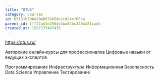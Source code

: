 ```yaml
---
title: "OTUS"
category: Courses
id: b5f31b700a804867845da2c0244f65ca
parent_id: fff27ad1e2504e1ba04bc340a181cadb
created_at: 1587237407439
---
```


https://otus.ru/

Авторские онлайн‑курсы для профессионалов
Цифровые навыки от ведущих экспертов


Программирование 
Инфраструктура
Информационная Безопасность
Data Science
Управление
Тестирование

    